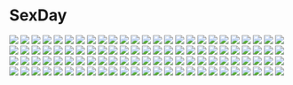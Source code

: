 # SexDay
![](https://konachan.com/image/ded64b6585b34192e6da81eaf63301aa/Konachan.com%20-%20256032%20akizone%20blonde_hair%20blue_eyes%20clouds%20dress%20food%20male%20original%20red_eyes%20ribbons%20scenic%20short_hair%20sky%20watermark.jpg)
![](https://konachan.com/jpeg/e79e573bbc7166a7c9279467de883f0e/Konachan.com%20-%2058875%20bakemonogatari%20brown_eyes%20close%20green_hair%20hat%20monogatari_%28series%29%20sengoku_nadeko%20transparent%20vector.jpg)
![](https://konachan.com/jpeg/5dad6da1a5a28e29f53a05201a7c23dd/Konachan.com%20-%20306257%20ass%20bell%20blush%20braids%20breasts%20catgirl%20choker%20garter_belt%20last_origin%20long_hair%20no_bra%20paintale%20panties%20stockings%20tail%20twintails%20underwear%20white.jpg)
![](https://konachan.com/jpeg/e9e713ffa83300b8325edb300a976f08/Konachan.com%20-%20160301%20ganesagi%20original%20sword%20tail%20weapon.jpg)
![](https://konachan.com/image/5072a6b6422fa16b6b1896c520d7d0af/Konachan.com%20-%2063133%20animal%20bird%20brown_hair%20clouds%20tagme.jpg)
![](https://konachan.com/image/dcf5033ca64b74211b23b96210ebbd17/Konachan.com%20-%2064338%20megurine_luka%20vocaloid.jpg)
![](https://konachan.com/jpeg/0fed258d8f080da512579a5d5c75b55c/Konachan.com%20-%20130633%20blush%20breasts%20brown_eyes%20brown_hair%20censored%20game_cg%20hulotte%20ikegami_akane%20makiya_kasumi%20nipples%20penis%20pussy%20sex%20wet%20with_ribbon.jpg)
![](https://konachan.com/image/d0df531c735c3cab87a4ceffdad3c7ea/Konachan.com%20-%20145603%202girls%20akashio%20blue_eyes%20boots%20dress%20flowers%20garter_belt%20gray_hair%20headband%20komeiji_satori%20pink_hair%20red_eyes%20rose%20short_hair%20stockings%20tie%20touhou.jpg)
![](https://konachan.com/image/fd6d82436ae6071c7c206e17844b61c9/Konachan.com%20-%20275653%20aqua_hair%20blush%20bow%20dress%20hatsune_miku%20kanola_u%20long_hair%20petals%20tiara%20twintails%20vocaloid%20white%20yuki_miku.jpg)
![](https://konachan.com/image/d2aed1842594057009a3deb4e1c87849/Konachan.com%20-%2041147%20barefoot%20loli%20louise_fran%C3%A7oise_le_blanc_de_la_valli%C3%A8re%20nipples%20nude%20third-party_edit%20zero_no_tsukaima.jpg)
![](https://konachan.com/image/41c0c625ee3419e29d17d359cc433f88/Konachan.com%20-%2036584%20ayase_fuuka%20panties%20underwear%20yotsubato%21.jpg)
![](https://konachan.com/image/ef946ca819660409e7093e253b1c01db/Konachan.com%20-%20155868%20animal%20barefoot%20bottle_miku%20fish%20hatsune_miku%20panties%20toosaka_asagi%20underwear%20vocaloid%20water.jpg)
![](https://konachan.com/image/9130c54cebbeeffd041393e8b0a16e96/Konachan.com%20-%20127198%20barefoot%20crying%20dark%20fukamachi_naka%20hatsune_miku%20headphones%20long_hair%20shorts%20tears%20twintails%20vocaloid%20white.jpg)
![](https://konachan.com/image/56331de41057b9f69699d951d2f10641/Konachan.com%20-%20160041%20blonde_hair%20blue_eyes%20bones%20choker%20dress%20flowers%20headphones%20megurine_luka%20pcw%20petals%20skull%20translation_request%20vocaloid.jpg)
![](https://konachan.com/image/e4c80bf25770e8d8eaefad006b206a16/Konachan.com%20-%20238532%20blindfold%20breasts%20cameltoe%20cleavage%20dress%20eshuihan%20gloves%20gray_hair%20headband%20katana%20leotard%20moon%20nier%20night%20short_hair%20sword%20thighhighs%20weapon.jpg)
![](https://konachan.com/image/cfa372382bbb462e012d33651fd093d2/Konachan.com%20-%2045921%20animal_ears%20brown_eyes%20brown_hair%20catgirl%20chen%20dress%20hat%20kaenbyou_rin%20long_hair%20pico%20red_eyes%20red_hair%20ribbons%20short_hair%20tail%20touhou.jpg)
![](https://konachan.com/jpeg/f1e78ce5cdc1457b1f578a0920479e97/Konachan.com%20-%20171221%202girls%20animal%20bird%20blue_hair%20dress%20loli%20long_hair%20original%20panties%20pink_eyes%20pink_hair%20see_through%20thighhighs%20tinkerbell%20tinkle%20underwear.jpg)
![](https://konachan.com/image/2f1715eb72bc425733e767ed665293cd/Konachan.com%20-%20257114%20black_hair%20blush%20car%20kentaurosu%20night%20original%20red_eyes%20reflection%20short_hair%20sky%20stars%20tears.jpg)
![](https://konachan.com/image/ac4a4abba6778c7d70e7bc3fb2f6c79d/Konachan.com%20-%20197860%202girls%20ass%20boots%20earmuffs%20hat%20mononobe_no_futo%20ponytail%20skirt%20sword%20touhou%20toyosatomimi_no_miko%20weapon%20wristwear%20yetworldview_kaze.jpg)
![](https://konachan.com/image/f02aada830fe9caca6cf6288af92253c/Konachan.com%20-%20170218%20blonde_hair%20erect_nipples%20fingering%20fuji_shinobu%20golden_darkness%20long_hair%20masturbation%20panties%20red_eyes%20to_love_ru%20twintails%20underwear%20yukata.jpg)
![](https://konachan.com/image/9c3e0e18bde99727e2947b09f1d7e6e5/Konachan.com%20-%20273099%20ass%20blush%20bow%20glasses%20headphones%20kabu_%28e90vwggy%29%20panties%20pink_hair%20shinjou_akane%20short_hair%20skirt%20ssss.gridman%20thighhighs%20underwear.jpg)
![](https://konachan.com/jpeg/01067c6ea6e6e5f4d4c0c4c67df91b47/Konachan.com%20-%20175932%20animal_ears%20ass%20breasts%20catgirl%20cygnus%20fana_arsim%20game_cg%20headband%20nipples%20open_shirt%20panties%20pink_eyes%20purple_hair%20school_uniform%20underwear%20whirlpool.jpg)
![](https://konachan.com/image/82508dbde1580ac1d17bae281d6d12e2/Konachan.com%20-%2074333%20black_hair%20blue_eyes%20blush%20murasa_minamitsu%20school_uniform%20short_hair%20touhou.jpg)
![](https://konachan.com/image/83d3a48c80ad3d4c10d764a6b2da0705/Konachan.com%20-%2085363%20hatsune_miku%20haya-g%20vocaloid.jpg)
![](https://konachan.com/jpeg/4d2c38bb9f551083488563aa22ae7000/Konachan.com%20-%20166625%20blonde_hair%20bow%20game_cg%20hearts_%28company%29%20long_hair%20microphone%20natsume_eri%20purple_eyes%20ribbons%20school_uniform%20thighhighs%20tsuji_kokoro%20twintails.jpg)
![](https://konachan.com/image/8758b9b140f6026414f3a87c19a5668c/Konachan.com%20-%2089562%20blonde_hair%20blue_eyes%20panties%20ribbons%20skirt%20striped_panties%20tagme%20underwear.jpg)
![](https://konachan.com/image/7a7093564258e2f03dd6e3c60e252173/Konachan.com%20-%2074588%20kagamine_rin%20vocaloid.jpg)
![](https://konachan.com/jpeg/155fb4630513e69a889f0a43f68af24a/Konachan.com%20-%2097610%20akemi_homura%20black_hair%20blonde_hair%20kaname_madoka%20kurono_yuu%20miki_sayaka%20pink_eyes%20pink_hair%20sakura_kyouko%20short_hair%20thighhighs%20tomoe_mami%20twintails.jpg)
![](https://konachan.com/image/dcc8a344a24d5cba8568b9064ad327e3/Konachan.com%20-%20183788%20blonde_hair%20blue_eyes%20bow%20breasts%20brown_hair%20garter_belt%20gloves%20loli%20long_hair%20panties%20petals%20saru%20short_hair%20thighhighs%20underwear%20water%20white_hair.jpg)
![](https://konachan.com/image/751f0974f949eb21b906e3f7f02a2979/Konachan.com%20-%20154302%20animal%20bird%20clouds%20daphne_zhang%20school_uniform%20skirt%20sky%20water.jpg)
![](https://konachan.com/jpeg/31eb64ff1e85abc3325f7b1363dc47a2/Konachan.com%20-%2042732%20initial-g%20maria-sama_ga_miteru%20white.jpg)
![](https://konachan.com/jpeg/c71ca5c5d00299ea2a6fe000692b6268/Konachan.com%20-%20272199%20blush%20breasts%20game_cg%20orange_hair%20purple_eyes%20pussy%20sakura_magical_girls%20spread_legs%20spread_pussy%20uncensored%20wanaca%20winged_cloud%20wristwear.jpg)
![](https://konachan.com/image/a1054f8735da99407f87f6a0e8900961/Konachan.com%20-%20254148%20animal%20aqua_eyes%20blonde_hair%20boots%20dress%20fate_grand_order%20fate_%28series%29%20fish%20gloves%20hat%20long_hair%20moryapanima%20water%20watermark.jpg)
![](https://konachan.com/jpeg/200f97238dff0003555e0b1c7fcfc9ed/Konachan.com%20-%20152355%20aqua_eyes%20brown_hair%20clouds%20goto_p%20loli%20long_hair%20narcissu%20necklace%20sky%20tagme_%28character%29.jpg)
![](https://konachan.com/jpeg/0b4dfd49fe5a7a54454a2b9ee3ec26b7/Konachan.com%20-%20301785%202girls%20bed%20black_hair%20blonde_hair%20blue_eyes%20dsmile%20furutachi_ren%20game_cg%20hayahoshi_akuru%20oshi_no_love_yori_koi_no_love%20short_hair%20shoujo_ai%20sleeping.jpg)
![](https://konachan.com/jpeg/c987de980be08d2ebfaaf12065d7c8c1/Konachan.com%20-%20167152%20blush%20green_eyes%20green_hair%20hatsune_miku%20long_hair%20miyuzu%20skirt%20tie%20twintails%20vocaloid%20white.jpg)
![](https://konachan.com/jpeg/ab4f982394530fa49722792ffd79113e/Konachan.com%20-%2027866%20tagme.jpg)
![](https://konachan.com/image/9d3482012a8af8b5c9e17302b38ba3bf/Konachan.com%20-%20111083%20horo%20ookami_to_koushinryou.jpg)
![](https://konachan.com/image/18f35fd7d6340656e0451b8faf230016/Konachan.com%20-%2095109%20gun%20horns%20kneesocks_%28character%29%20panty_%26_stocking_with_garterbelt%20pointed_ears%20scanty%20weapon.jpg)
![](https://konachan.com/image/1d05ae1fccfa3a89299ca0f1e72b6190/Konachan.com%20-%20130618%20bed%20blue_eyes%20blush%20breasts%20dengeki_moeoh%20long_hair%20nipples%20nurse%20purple_hair%20saeki_hokuto%20spread_legs%20tagme.jpg)
![](https://konachan.com/image/5f7d637780a9eb57c4e5f754ed591666/Konachan.com%20-%2030568%20tagme.jpg)
![](https://konachan.com/jpeg/7f375dd704bc0f6fb823e9f02c6ac7e9/Konachan.com%20-%20166802%20blonde_hair%20blue_eyes%20blush%20bow%20braids%20kurosaki_mea%20long_hair%20navel%20nude%20pink_hair%20purple_eyes%20red_hair%20ribbons%20short_hair%20tail%20to_love_ru%20yellow_eyes.jpg)
![](https://konachan.com/image/d2bf28a654b68a12bfaee6822b962743/Konachan.com%20-%2029829%20artoria_pendragon_%28all%29%20fate_%28series%29%20fate_stay_night%20nishiwaki_dat%20saber.jpg)
![](https://konachan.com/jpeg/6960f87b6ad0b9d28b738d6fd60ddfea/Konachan.com%20-%20172163%20aliasing%20bikini%20blonde_hair%20blush%20boots%20cosplay%20crossover%20gloves%20green_eyes%20headband%20k-on%21%20long_hair%20skirt%20swimsuit%20thighhighs%20watanore%20white.jpg)
![](https://konachan.com/image/adb08d76767d43366767f1f74b7a5539/Konachan.com%20-%2081278%20bikini%20hatsune_miku%20swimsuit%20twintails%20vocaloid%20zoom_layer.jpg)
![](https://konachan.com/jpeg/0ad768f766e5ebdf20726be77b137659/Konachan.com%20-%20220197%20brown_hair%20building%20chaken%20city%20clouds%20cropped%20original%20rain%20short_hair%20skirt%20tree%20umbrella%20water.jpg)
![](https://konachan.com/jpeg/6f2f1446fd7795fe2cc8c8bee84e11e5/Konachan.com%20-%20173875%20blonde_hair%20food%20game_cg%20iizuki_tasuku%20long_hair%20lovely_x_cation%20lovely_x_cation_2%20yoshinoya_seine.jpg)
![](https://konachan.com/image/2fcf105ecfb2287954f3e7ee546edec4/Konachan.com%20-%20163098%20aggron%20arcanine%20arvalis%20diglett%20ditto%20dragonite%20eevee%20gastly%20gengar%20groudon%20group%20growlithe%20haunter%20mew%20mewtwo%20pikachu%20pokemon%20realistic%20umbreon.jpg)
![](https://konachan.com/image/4bfd6cd2a84e9b347e900815117cd8d5/Konachan.com%20-%2052942%20clannad%20close%20furukawa_nagisa.jpg)
![](https://konachan.com/image/15d5efcd169b26c7380df4100e89a6c6/Konachan.com%20-%2061252%20blonde_hair%20blush%20breasts%20green_eyes%20hoshii_miki%20idolmaster%20long_hair%20panties%20tokita_arumi%20underwear.jpg)
![](https://konachan.com/image/c8101f2f145c65af819734238e708375/Konachan.com%20-%20114055%20black_hair%20black_rock_shooter%20cross_akiha%20green_eyes%20moon%20scythe%20takanashi_yomi%20weapon%20wings.jpg)
![](https://konachan.com/image/7dfdd18b52ecba195bedfe45bdf03cd9/Konachan.com%20-%20134464%202girls%20akiyama_mio%20food%20headphones%20ice_cream%20kawanami_eisaku%20k-on%21%20tainaka_ritsu.jpg)
![](https://konachan.com/jpeg/41e62a8faa804aea83fe37ba3cfbc4bb/Konachan.com%20-%20191154%20breasts%20cleavage%20dress%20elbow_gloves%20gloves%20gray_hair%20indico_lite%20long_hair%20mitha%20original%20thighhighs%20transparent%20wings.jpg)
![](https://konachan.com/image/952f105ad51ba7a136e4ef538fa685b4/Konachan.com%20-%2079240%20hatsune_miku%20miku_append%20twintails%20vocaloid.jpg)
![](https://konachan.com/jpeg/87c54e046799a1f385a79a3784404055/Konachan.com%20-%2094538%20hatsune_miku%20vocaloid.jpg)
![](https://konachan.com/jpeg/d5e9fc57bf6f7021118fa7287277c642/Konachan.com%20-%20275196%20black_rock_shooter%20blush%20breasts%20brown_eyes%20green_hair%20koutari_yuu%20navel%20nipples%20open_shirt%20rogia%20shirt%20short_hair%20tears.jpg)
![](https://konachan.com/jpeg/d8dca95979ef855c458b65e41afac842/Konachan.com%20-%2074215%20hashimoto_takashi%20kasugano_sora%20nipples%20tagme%20yosuga_no_sora.jpg)
![](https://konachan.com/image/5104baabd5a7fd7bb89420b4c68d5626/Konachan.com%20-%20152851%20angel%20aqua_eyes%20breasts%20brown_hair%20calendar%20cleavage%20elbow_gloves%20gloves%20green_eyes%20halo%20original%20short_hair%20sideboob%20wings%20yuuki_hagure%20zoom_layer.jpg)
![](https://konachan.com/image/b769307d92aa2038dfe5d5b42a877160/Konachan.com%20-%20159764%20akabane_daisuke%20drink%20food%20goggles%20group%20gumi%20hatsune_miku%20kagamine_len%20kagamine_rin%20kaito%20kamui_gakupo%20male%20megurine_luka%20meiko%20microphone%20vocaloid.jpg)
![](https://konachan.com/image/5556972e95fc6b9e8b801087e79b542d/Konachan.com%20-%2017276%20strawberry_panic.jpg)
![](https://konachan.com/image/8db9ca74fa0222314362a6cceec3dd48/Konachan.com%20-%20276192%202girls%20apple228%20ass%20bed%20blue_eyes%20blush%20bow%20brown_hair%20cameltoe%20dress%20long_hair%20maid%20original%20panties%20spread_legs%20twintails%20underwear%20white_hair%20yuri.jpg)
![](https://konachan.com/jpeg/4aec02bbb4777bf5fc43061512f44a9c/Konachan.com%20-%20124481%20computer%20headphones%20hoodie%20shizu_%289394marimo%29%20vocaloid.jpg)
![](https://konachan.com/image/89c1b17afed1ce6ee68af72bb2739d8b/Konachan.com%20-%2073188%20brown_hair%20hakurei_reimu%20japanese_clothes%20long_hair%20miko%20red_eyes%20ribbons%20thighhighs%20touhou%20white.jpg)
![](https://konachan.com/image/a958921a4f9a7db56a664d21e860fa26/Konachan.com%20-%20186098%20atsuki0814%20clouds%20nobody%20original%20scenic%20summer%20water.jpg)
![](https://konachan.com/jpeg/64254e556e3747bc3d4de1b54773a634/Konachan.com%20-%20150820%20akinashi_yuu%20black_hair%20blush%20brown_hair%20fairys%20game_cg%20haida_kimika%20ima_sugu_onii-chan_ni_imouto_da_tte_iitai%21%20long_hair%20mitani_rikuto.jpg)
![](https://konachan.com/jpeg/27661881630a1e8701703b996c1d67ae/Konachan.com%20-%20167010%20animal%20blonde_hair%20blush%20breasts%20choker%20cleavage%20clouds%20game_cg%20gloves%20long_hair%20natsume_eri%20purple_eyes%20skirt%20tsuji_kokoro%20twintails%20water.jpg)
![](https://konachan.com/jpeg/c3fe7f1525324b908df1c8b20dbc103c/Konachan.com%20-%20165908%20bikini%20black_hair%20breasts%20cleavage%20game_cg%20gray_hair%20green_hair%20hakua_kodama%20maid%20maki_yahiro%20melody_fork%20moon%20pink_hair%20swimsuit%20twintails%20wink.jpg)
![](https://konachan.com/image/5011011506d89f2c26e692cf731e09c0/Konachan.com%20-%20182070%20apple%20barefoot%20blue_eyes%20blue_hair%20food%20fruit%20mahou_shoujo_madoka_magica%20miki_sayaka%20sakura_kyouko%20school_uniform%20short_hair%20skylark_12.jpg)
![](https://konachan.com/jpeg/953ace59ea2e762721cabeb9a8a4af8a/Konachan.com%20-%20206009%20hatsune_miku%20syego%20vocaloid.jpg)
![](https://konachan.com/jpeg/e5572ec95fa4f8bdd30dc9556d3fd56d/Konachan.com%20-%20118008%202girls%20akinashi_yuu%20aomi_isara%20koi_to_senkyo_to_chocolate%20panties%20panty_pull%20school_uniform%20sumiyoshi_chisato%20underwear%20undressing.jpg)
![](https://konachan.com/image/cb5843e2122d9e93eb8dfa1e342c72d8/Konachan.com%20-%20137695%20headphones%20music%20original%20scarf%20sumito.jpg)
![](https://konachan.com/image/eab443bc9db5c05a0f07bf3fafce2566/Konachan.com%20-%2059607%20aqua_eyes%20aqua_hair%20blue_eyes%20blue_hair%20brown_hair%20group%20kaito%20long_hair%20male%20meiko%20music%20short_hair%20tie%20tujisaki%20twintails%20vocaloid%20white%20wink.jpg)
![](https://konachan.com/image/c1847f205a2630dab6f202863decb5af/Konachan.com%20-%2064819%20cross_game%20tagme%20tsukishima_aoba%20tsukishima_wakaba.jpg)
![](https://konachan.com/image/e299d48756ba8b520cb237f37ba4fb52/Konachan.com%20-%20280985%20aliasing%20animal%20cape%20dress%20hoodie%20long_hair%20original%20pixiv_fantasia%20pointed_ears%20purple_hair%20red_eyes%20ryuuzaki_ichi%20snake%20sword%20weapon%20wristwear.jpg)
![](https://konachan.com/image/89297380fdf18693a3af6ac78e6b9dc0/Konachan.com%20-%2049458%20cradle%20fortune_arterial%20japanese_clothes%20kimono%20kuroya_shinobu%20kuze_kiriha%20misaki_kurehito.jpg)
![](https://konachan.com/image/59d7796d3a0183f71d2e3b73d5238ad3/Konachan.com%20-%20247111%20all_male%20aqua_eyes%20black_hair%20elbow_gloves%20gloves%20granblue_fantasy%20male%20rain%20short_hair%20signed%20sword%20tenyo0819%20water%20weapon.jpg)
![](https://konachan.com/jpeg/5c8240a98ea251ab922813003f6f16f0/Konachan.com%20-%20227441%20black_hair%20bra%20breasts%20catgirl%20cleavage%20fingering%20game_cg%20long_hair%20male%20navel%20necklace%20panties%20ponytail%20rozea%20shirt_lift%20skirt%20tail%20underwear.jpg)
![](https://konachan.com/image/63d3f67f65eabff8cb7ab159ebca23b2/Konachan.com%20-%2043033%20animal_ears%20blush%20breasts%20catgirl%20fellatio%20navel%20nipples%20nopan%20open_shirt%20penis%20pussy%20ragnarok_online%20sex%20spread_legs%20tears%20uncensored%20wet.jpg)
![](https://konachan.com/jpeg/8d8beb8ae74eb2ab7184a8386033ba66/Konachan.com%20-%20151317%20animal_ears%20breasts%20christmas%20group%20horns%20kurochijo%20nipples%20nude%20original%20pointed_ears%20purple_eyes%20ribbons%20shuugetsu_karasu%20tail%20topless.jpg)
![](https://konachan.com/image/7aadf1e8c871ad081e71f89842edd976/Konachan.com%20-%20207440%20ani%20calendar%20game-style%20hatori_piyoko%20hinako_michiru%20kodomo_no_asobi%20logo%20lump_of_sugar%20nanaroba_hana%20niu_katsumi%20school_uniform%20thighhighs.jpg)
![](https://konachan.com/image/d736601b688bb7de7a43f3c9d239ab9e/Konachan.com%20-%20226894%20black_hair%20cape%20dress%20gray_eyes%20izumi_sai%20moon%20night%20pantyhose%20petals%20ruby_rose%20rwby%20scythe%20short_hair%20weapon.jpg)
![](https://konachan.com/image/21e527cdf70d98d86b8a5b69c913133b/Konachan.com%20-%20158958%20blush%20bondage%20braids%20breasts%20flat_chest%20gloves%20grass%20hat%20long_hair%20navel%20nipples%20nude%20pussy%20shackles%20touhou%20uncensored%20watermark%20witch%20wristwear.jpg)
![](https://konachan.com/image/69bc75cbec853ec38d2695cb92f3736f/Konachan.com%20-%2077364%20black_hair%20blonde_hair%20boots%20brown_hair%20clouds%20long_hair%20short_hair%20sky%20thighhighs.jpg)
![](https://konachan.com/jpeg/7d69bc9a26370b66b0175adc934b9004/Konachan.com%20-%20277042%20brown_eyes%20brown_hair%20close%20eruron%20fellatio%20hoodie%20idolmaster%20idolmaster_cinderella_girls%20long_hair%20mask%20penis%20sunazuka_akira%20twintails%20waifu2x.jpg)
![](https://konachan.com/jpeg/82835499a943b99cd737a6af520dbed6/Konachan.com%20-%20102246%20autumn%20dress%20inoshishi%20leaves%20original.jpg)
![](https://konachan.com/jpeg/a0037a1c9a729390d6ab3680091b419d/Konachan.com%20-%2079712%20angel%20cradle%20eyepatch%20misaki_kurehito%20original%20scan%20white_hair%20wings.jpg)
![](https://konachan.com/image/2e21ff1fae57ff0ce46966f0617fc3dc/Konachan.com%20-%2073541%20blue_hair%20dress%20hat%20moon%20remilia_scarlet%20ribbons%20short_hair%20sky%20touhou%20vampire%20water%20weapon%20wings.jpg)
![](https://konachan.com/jpeg/93dc2a2fd6e0ad138b994a9159f3c81e/Konachan.com%20-%20233058%20aikatsu%21%20blush%20boots%20bow%20brown_hair%20building%20christmas%20city%20dress%20gloves%20kiriya_aoi%20koruse%20long_hair%20pantyhose%20purple_hair%20red_eyes%20thighhighs.jpg)
![](https://konachan.com/image/71a76faa5a0452164aae1cd93cc8159c/Konachan.com%20-%20184164%20blush%20clochette%20hoshizaki_ouka%20long_hair%20oshiki_hitoshi%20purple_hair%20sakigake_generation%20underboob%20white.jpg)
![](https://konachan.com/jpeg/e440a0c880c9188297e6725f3f47eabe/Konachan.com%20-%20165910%20ashina_awayuki%20bed%20black_hair%20blush%20breasts%20fingering%20game_cg%20masturbation%20minazuki_haruka%20nipples%20nosferatu_no_omocha%20panties%20underwear.jpg)
![](https://konachan.com/image/444ca3fb56cacc6ebb15ea6a4e8f4c18/Konachan.com%20-%20233157%20blush%20bow%20dress%20drink%20goth-loli%20gothic%20green_hair%20headdress%20ichi_ni_ichi%20jpeg_artifacts%20logo%20lolita_fashion%20ribbons%20watermark%20yellow_eyes.jpg)
![](https://konachan.com/jpeg/a17ebc841867f4d4c3a1dd591951e1b8/Konachan.com%20-%20252238%202girls%20animal_ears%20aqua_eyes%20blonde_hair%20blush%20brown_hair%20catgirl%20final_fantasy%20lalafell%20loli%20miqo%27te%20pointed_ears%20short_hair%20sketch%20tail%20tattoo%20tears.jpg)
![](https://konachan.com/image/361754206014d13563d33fd27e427636/Konachan.com%20-%2022495%20gagraphic%20hirai_yukio%20logo%20signed%20watermark%20witch.jpg)
![](https://konachan.com/image/621e0dc6ddf8ca36c1df559cf4750456/Konachan.com%20-%2039087%20animal_ears%20aruruw%20brown_eyes%20eruruw%20kamyu%20tenmu_shinryuusai%20utawarerumono%20yuzuha.jpg)
![](https://konachan.com/image/1b24520cbf48a2f39235112fc4e32507/Konachan.com%20-%2064029%20blush%20dress%20favorite%20game_cg%20hoshizora_no_memoria%20hug%20long_hair%20night%20ototsu_yume%20ribbons%20snow%20stars%20white_hair%20yellow_eyes.jpg)
![](https://konachan.com/image/0e798b05b6abd455054e43719b8a82f2/Konachan.com%20-%20191275%20animal%20animal_ears%20blush%20catgirl%20drink%20elbow_gloves%20gloves%20long_hair%20mizuki_yuuma%20original%20pink_hair%20red_eyes%20ribbons%20twintails.jpg)
![](https://konachan.com/image/e6fbd35c2189dbf4450f588f2b8da26e/Konachan.com%20-%20200851%20armor%20artoria_pendragon_%28all%29%20blonde_hair%20fate_%28series%29%20fate_stay_night%20madyy%20saber%20sword%20weapon.jpg)
![](https://konachan.com/image/432d2d88d77b9a70ea2ee9a6307ab6ad/Konachan.com%20-%2061399%20eila_ilmatar_juutilainen%20sanya_v_litvyak%20strike_witches.jpg)
![](https://konachan.com/image/9fd2a47c4df3a9345f4b389d018b9dd0/Konachan.com%20-%20262024%20hasunokaeru%20hatsune_miku%20polychromatic%20vocaloid.jpg)
![](https://konachan.com/image/c3cea2b8fba810c95a3449a650c984da/Konachan.com%20-%2035437%20bikini%20loli%20swimsuit%20to_love_ru%20yuuki_mikan.jpg)
